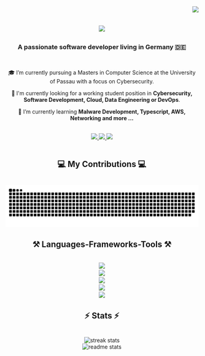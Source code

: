 <img align="right" src="https://visitor-badge.laobi.icu/badge?page_id=ilyasben26.ilyasben26" />

<h1 align="center">
    <img src="https://readme-typing-svg.herokuapp.com/?font=Roboto+Mono&size=35&center=true&vCenter=true&width=500&height=70&duration=4000&lines=Hi+There!+👋;+I'm+Ilyas!;" />
</h1>

<h3 align="center">A passionate software developer living in Germany 🇩🇪</h3>

<br/>

<div align="center">
 
 🎓 I’m currently pursuing a Masters in Computer Science at the University of Passau with a focus on Cybersecurity.

 💼 I'm currently looking for a working student position in **Cybersecurity, Software Development, Cloud, Data Engineering or DevOps**.
 
 🌱 I’m currently learning **Malware Development, Typescript, AWS, Networking and more ...**

</div>
  
</div>
<br/>
 <div align="center"> 
  <a href="mailto:benyamnailyas@gmail.com">
    <img src="https://img.shields.io/badge/Gmail-333333?style=for-the-badge&logo=gmail&logoColor=red" />
  </a>
  <a href="https://linkedin.com/in/ilyas-benyamna" target="_blank">
    <img src="https://img.shields.io/badge/LinkedIn-0077B5?style=for-the-badge&logo=linkedin&logoColor=white" target="_blank" />
  </a>
  <a href="https://ilyasben.netlify.app" target="_blank">
     <img src="https://img.shields.io/badge/Portfolio-FF5722?style=for-the-badge&logo=react&logoColor=white" target="_blank" /> 
  </a>
</div>
<br>
<div align="center">
  <h2>💻 My Contributions 💻</h2>
  <br>
  <picture>
  <source media="(prefers-color-scheme: dark)" srcset="https://raw.githubusercontent.com/ilyasben26/ilyasben26/output/github-contribution-grid-snake-dark.svg" />
  <source media="(prefers-color-scheme: light)" srcset="https://raw.githubusercontent.com/ilyasben26/ilyasben26/output/github-contribution-grid-snake.svg" />
  <img alt="github-snake" src="https://raw.githubusercontent.com/ilyasben26/ilyasben26/output/github-contribution-grid-snake.svg" />
</picture>

<h2 align="center">⚒️ Languages-Frameworks-Tools ⚒️</h2>
<br/>
<div align="center">
  <img src="https://skillicons.dev/icons?i=vscode,github,git,bash,docker,aws,terraform,netlify" /> <!--- Devops Skills --->
  <br/>
  <img src="https://skillicons.dev/icons?i=react,bootstrap,html,css,figma,tailwind,flutter,npm,vite" /> 
  <br/>
  <img src="https://skillicons.dev/icons?i=nodejs,express,spring,mysql,postgresql,mongodb,django,graphql,sqlite,kafka" />
  <br/>
  <img src="https://skillicons.dev/icons?i=python,javascript,typescript,c,cpp,cmake,rust,java,dart,go,latex,md" /> 
  <br/>
  <img src="https://skillicons.dev/icons?i=kali,windows,obsidian,notion" /> 
</div>



<h2 align="center">⚡ Stats ⚡</h2>
<br>
<div align=center>
  <img width=500 src="https://streak-stats.demolab.com?user=ilyasben26&theme=dark" alt="streak stats"/>
    <br/>
  <img width=390 src="https://github-readme-stats.vercel.app/api/top-langs/?username=ilyasben26&hide=tex,Jupyter+Notebook,cmake&layout=compact&theme=dark" alt="readme stats" />
  <br/>
  
</div>

<br/><br/>

